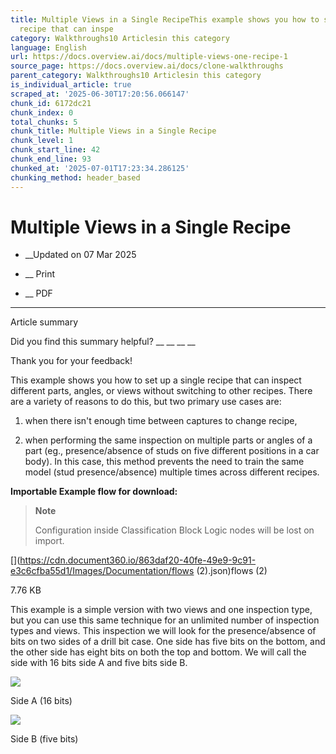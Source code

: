 ```yaml
---
title: Multiple Views in a Single RecipeThis example shows you how to set up a single
  recipe that can inspe
category: Walkthroughs10 Articlesin this category
language: English
url: https://docs.overview.ai/docs/multiple-views-one-recipe-1
source_page: https://docs.overview.ai/docs/clone-walkthroughs
parent_category: Walkthroughs10 Articlesin this category
is_individual_article: true
scraped_at: '2025-06-30T17:20:56.066147'
chunk_id: 6172dc21
chunk_index: 0
total_chunks: 5
chunk_title: Multiple Views in a Single Recipe
chunk_level: 1
chunk_start_line: 42
chunk_end_line: 93
chunked_at: '2025-07-01T17:23:34.286125'
chunking_method: header_based
---
```


# Multiple Views in a Single Recipe

  *  __Updated on 07 Mar 2025



  *  __ Print

  * __ PDF




* * *

Article summary

Did you find this summary helpful?  __ __ __ __

Thank you for your feedback\!

This example shows you how to set up a single recipe that can inspect different parts, angles, or views without switching to other recipes. There are a variety of reasons to do this, but two primary use cases are:

  1. when there isn't enough time between captures to change recipe,

  2. when performing the same inspection on multiple parts or angles of a part \(eg., presence/absence of studs on five different positions in a car body\). In this case, this method prevents the need to train the same model \(stud presence/absence\) multiple times across different recipes.




  
**Importable Example flow for download:**

> **Note**
> 
> Configuration inside Classification Block Logic nodes will be lost on import.

[](https://cdn.document360.io/863daf20-40fe-49e9-9c91-e3c6cfba55d1/Images/Documentation/flows \(2\).json)flows \(2\)

7.76 KB

This example is a simple version with two views and one inspection type, but you can use this same technique for an unlimited number of inspection types and views. This inspection we will look for the presence/absence of bits on two sides of a drill bit case. One side has five bits on the bottom, and the other side has eight bits on both the top and bottom. We will call the side with 16 bits side A and five bits side B.

![](https://cdn.document360.io/863daf20-40fe-49e9-9c91-e3c6cfba55d1/Images/Documentation/image\(77\).png)

Side A \(16 bits\)

![](https://cdn.document360.io/863daf20-40fe-49e9-9c91-e3c6cfba55d1/Images/Documentation/image\(76\).png)

Side B \(five bits\)
